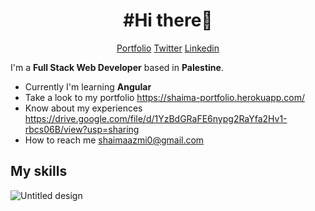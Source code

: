 <h1 align="center">#Hi there👋</h1>
 <p  align="center" >
  <a href="https://shaima-portfolio.herokuapp.com/">Portfolio</a> 
  <a href="https://twitter.com/shaimaihdoosh">Twitter</a> 
  <a href="https://www.linkedin.com/in/shaimaihdoosh/">Linkedin</a>
</p>



I'm a __Full Stack Web Developer__ based in __Palestine__. 

* Currently I'm learning __Angular__  <br/>
* Take a look to my portfolio https://shaima-portfolio.herokuapp.com/ <br/>
* Know about my experiences https://drive.google.com/file/d/1YzBdGRaFE6nypg2RaYfa2Hv1-rbcs06B/view?usp=sharing <br/>
* How to reach me shaimaazmi0@gmail.com

## My skills

![Untitled design](https://user-images.githubusercontent.com/37650536/109977447-7f5c5c80-7d05-11eb-87e8-854f758a156d.png)




